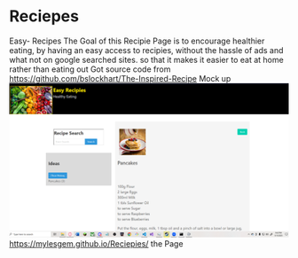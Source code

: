 # Reciepes
Easy- Recipes
The Goal of this Recipie Page is to encourage healthier eating, by having an easy access to recipies, without the hassle of ads and what not on google searched sites. so that it makes it easier to eat at home rather than eating out
Got source code from https://github.com/bslockhart/The-Inspired-Recipe
Mock up ![My Image](Assets/IMages/Mockup.png)
https://mylesgem.github.io/Reciepies/ the Page
